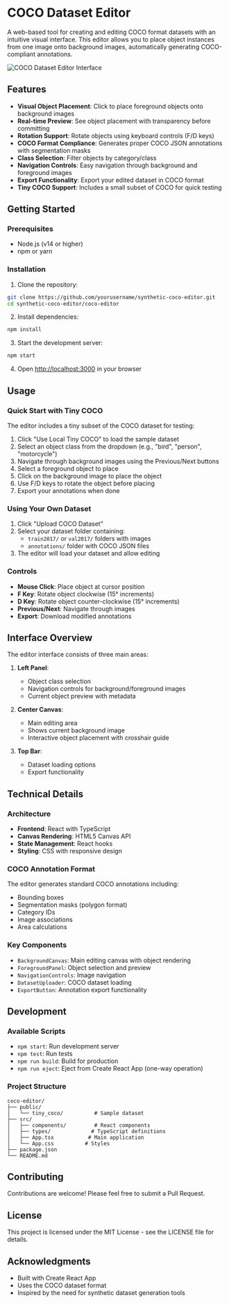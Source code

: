 # COCO Dataset Editor

A web-based tool for creating and editing COCO format datasets with an intuitive visual interface. This editor allows you to place object instances from one image onto background images, automatically generating COCO-compliant annotations.

![COCO Dataset Editor Interface](docs/images/coco-editor-screenshot.png)

## Features

- **Visual Object Placement**: Click to place foreground objects onto background images
- **Real-time Preview**: See object placement with transparency before committing
- **Rotation Support**: Rotate objects using keyboard controls (F/D keys)
- **COCO Format Compliance**: Generates proper COCO JSON annotations with segmentation masks
- **Class Selection**: Filter objects by category/class
- **Navigation Controls**: Easy navigation through background and foreground images
- **Export Functionality**: Export your edited dataset in COCO format
- **Tiny COCO Support**: Includes a small subset of COCO for quick testing

## Getting Started

### Prerequisites

- Node.js (v14 or higher)
- npm or yarn

### Installation

1. Clone the repository:
```bash
git clone https://github.com/yourusername/synthetic-coco-editor.git
cd synthetic-coco-editor/coco-editor
```

2. Install dependencies:
```bash
npm install
```

3. Start the development server:
```bash
npm start
```

4. Open [http://localhost:3000](http://localhost:3000) in your browser

## Usage

### Quick Start with Tiny COCO

The editor includes a tiny subset of the COCO dataset for testing:
1. Click "Use Local Tiny COCO" to load the sample dataset
2. Select an object class from the dropdown (e.g., "bird", "person", "motorcycle")
3. Navigate through background images using the Previous/Next buttons
4. Select a foreground object to place
5. Click on the background image to place the object
6. Use F/D keys to rotate the object before placing
7. Export your annotations when done

### Using Your Own Dataset

1. Click "Upload COCO Dataset"
2. Select your dataset folder containing:
   - `train2017/` or `val2017/` folders with images
   - `annotations/` folder with COCO JSON files
3. The editor will load your dataset and allow editing

### Controls

- **Mouse Click**: Place object at cursor position
- **F Key**: Rotate object clockwise (15° increments)
- **D Key**: Rotate object counter-clockwise (15° increments)
- **Previous/Next**: Navigate through images
- **Export**: Download modified annotations

## Interface Overview

The editor interface consists of three main areas:

1. **Left Panel**: 
   - Object class selection
   - Navigation controls for background/foreground images
   - Current object preview with metadata

2. **Center Canvas**: 
   - Main editing area
   - Shows current background image
   - Interactive object placement with crosshair guide

3. **Top Bar**: 
   - Dataset loading options
   - Export functionality

## Technical Details

### Architecture

- **Frontend**: React with TypeScript
- **Canvas Rendering**: HTML5 Canvas API
- **State Management**: React hooks
- **Styling**: CSS with responsive design

### COCO Annotation Format

The editor generates standard COCO annotations including:
- Bounding boxes
- Segmentation masks (polygon format)
- Category IDs
- Image associations
- Area calculations

### Key Components

- `BackgroundCanvas`: Main editing canvas with object rendering
- `ForegroundPanel`: Object selection and preview
- `NavigationControls`: Image navigation
- `DatasetUploader`: COCO dataset loading
- `ExportButton`: Annotation export functionality

## Development

### Available Scripts

- `npm start`: Run development server
- `npm test`: Run tests
- `npm run build`: Build for production
- `npm run eject`: Eject from Create React App (one-way operation)

### Project Structure

```
coco-editor/
├── public/
│   └── tiny_coco/          # Sample dataset
├── src/
│   ├── components/         # React components
│   ├── types/             # TypeScript definitions
│   ├── App.tsx           # Main application
│   └── App.css          # Styles
├── package.json
└── README.md
```

## Contributing

Contributions are welcome! Please feel free to submit a Pull Request.

## License

This project is licensed under the MIT License - see the LICENSE file for details.

## Acknowledgments

- Built with Create React App
- Uses the COCO dataset format
- Inspired by the need for synthetic dataset generation tools
